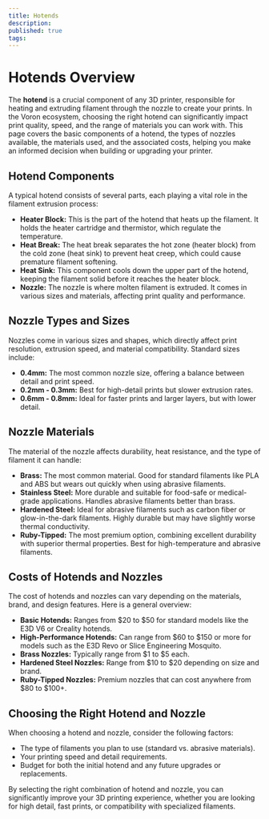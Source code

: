 ```yaml
---
title: Hotends
description: 
published: true
tags: 
---
```


# Hotends Overview

The **hotend** is a crucial component of any 3D printer, responsible for heating and extruding filament through the nozzle to create your prints. In the Voron ecosystem, choosing the right hotend can significantly impact print quality, speed, and the range of materials you can work with. This page covers the basic components of a hotend, the types of nozzles available, the materials used, and the associated costs, helping you make an informed decision when building or upgrading your printer.

## Hotend Components

A typical hotend consists of several parts, each playing a vital role in the filament extrusion process:

- **Heater Block:** This is the part of the hotend that heats up the filament. It holds the heater cartridge and thermistor, which regulate the temperature.
- **Heat Break:** The heat break separates the hot zone (heater block) from the cold zone (heat sink) to prevent heat creep, which could cause premature filament softening.
- **Heat Sink:** This component cools down the upper part of the hotend, keeping the filament solid before it reaches the heater block.
- **Nozzle:** The nozzle is where molten filament is extruded. It comes in various sizes and materials, affecting print quality and performance.

## Nozzle Types and Sizes

Nozzles come in various sizes and shapes, which directly affect print resolution, extrusion speed, and material compatibility. Standard sizes include:

- **0.4mm:** The most common nozzle size, offering a balance between detail and print speed.
- **0.2mm - 0.3mm:** Best for high-detail prints but slower extrusion rates.
- **0.6mm - 0.8mm:** Ideal for faster prints and larger layers, but with lower detail.

## Nozzle Materials

The material of the nozzle affects durability, heat resistance, and the type of filament it can handle:

- **Brass:** The most common material. Good for standard filaments like PLA and ABS but wears out quickly when using abrasive filaments.
- **Stainless Steel:** More durable and suitable for food-safe or medical-grade applications. Handles abrasive filaments better than brass.
- **Hardened Steel:** Ideal for abrasive filaments such as carbon fiber or glow-in-the-dark filaments. Highly durable but may have slightly worse thermal conductivity.
- **Ruby-Tipped:** The most premium option, combining excellent durability with superior thermal properties. Best for high-temperature and abrasive filaments.

## Costs of Hotends and Nozzles

The cost of hotends and nozzles can vary depending on the materials, brand, and design features. Here is a general overview:

- **Basic Hotends:** Ranges from $20 to $50 for standard models like the E3D V6 or Creality hotends.
- **High-Performance Hotends:** Can range from $60 to $150 or more for models such as the E3D Revo or Slice Engineering Mosquito.
- **Brass Nozzles:** Typically range from $1 to $5 each.
- **Hardened Steel Nozzles:** Range from $10 to $20 depending on size and brand.
- **Ruby-Tipped Nozzles:** Premium nozzles that can cost anywhere from $80 to $100+.

## Choosing the Right Hotend and Nozzle

When choosing a hotend and nozzle, consider the following factors:

- The type of filaments you plan to use (standard vs. abrasive materials).
- Your printing speed and detail requirements.
- Budget for both the initial hotend and any future upgrades or replacements.

By selecting the right combination of hotend and nozzle, you can significantly improve your 3D printing experience, whether you are looking for high detail, fast prints, or compatibility with specialized filaments.
